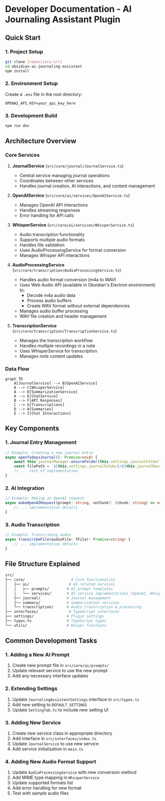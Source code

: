 # Developer Documentation - AI Journaling Assistant Plugin

## Quick Start

### 1. Project Setup

```bash
git clone [repository-url]
cd obsidian-ai-journaling-assistant
npm install
```

### 2. Environment Setup

Create a `.env` file in the root directory:

```env
OPENAI_API_KEY=your_api_key_here
```

### 3. Development Build

```bash
npm run dev
```

## Architecture Overview

### Core Services

1. **JournalService** (`src/core/journal/JournalService.ts`)

   - Central service managing journal operations
   - Coordinates between other services
   - Handles journal creation, AI interactions, and content management

2. **OpenAIService** (`src/core/ai/services/OpenAIService.ts`)

   - Manages OpenAI API interactions
   - Handles streaming responses
   - Error handling for API calls

3. **WhisperService** (`src/core/ai/services/WhisperService.ts`)

   - Audio transcription functionality
   - Supports multiple audio formats
   - Handles file validation
   - Uses AudioProcessingService for format conversion
   - Manages Whisper API interactions

4. **AudioProcessingService** (`src/core/transcription/AudioProcessingService.ts`)

   - Handles audio format conversion (m4a to WAV)
   - Uses Web Audio API (available in Obsidian's Electron environment) to:
     - Decode m4a audio data
     - Process audio buffers
     - Create WAV format without external dependencies
   - Manages audio buffer processing
   - WAV file creation and header management

5. **TranscriptionService** (`src/core/transcription/TranscriptionService.ts`)
   - Manages the transcription workflow
   - Handles multiple recordings in a note
   - Uses WhisperService for transcription
   - Manages note content updates

### Data Flow

```mermaid
graph TD
    A[JournalService] --> B[OpenAIService]
    A --> C[WhisperService]
    A --> D[SummarizationService]
    A --> E[ChatService]
    B --> F[API Responses]
    C --> G[Transcriptions]
    D --> H[Summaries]
    E --> I[Chat Interactions]
```

## Key Components

### 1. Journal Entry Management

```typescript
// Example: Creating a new journal entry
async openTodaysJournal(): Promise<void> {
    await this.journalManager.ensureFolder(this.settings.journalFolder);
    const filePath = `${this.settings.journalFolder}/${this.journalManager.getTodayFileName()}`;
    // ... rest of implementation
}
```

### 2. AI Integration

```typescript
// Example: Making an OpenAI request
async makeOpenAIRequest(prompt: string, onChunk?: (chunk: string) => void): Promise<string> {
    // ... implementation details
}
```

### 3. Audio Transcription

```typescript
// Example: Transcribing audio
async transcribeFile(audioFile: TFile): Promise<string> {
    // ... implementation details
}
```

## File Structure Explained

```bash
src/
├── core/                     # Core functionality
│   ├── ai/                  # AI-related services
│   │   ├── prompts/        # AI prompt templates
│   │   └── services/       # AI service implementations (OpenAI, Whisper)
│   ├── journal/            # Journal management
│   ├── summary/            # Summarization services
│   └── transcription/      # Audio transcription & processing
├── interfaces/              # TypeScript interfaces
├── settings/               # Plugin settings
├── types.ts                # TypeScript types
└── utils/                  # Helper functions
```

## Common Development Tasks

### 1. Adding a New AI Prompt

1. Create new prompt file in `src/core/ai/prompts/`
2. Update relevant service to use the new prompt
3. Add any necessary interface updates

### 2. Extending Settings

1. Update `JournalingAssistantSettings` interface in `src/types.ts`
2. Add new setting to `DEFAULT_SETTINGS`
3. Update `SettingTab.ts` to include new setting UI

### 3. Adding New Service

1. Create new service class in appropriate directory
2. Add interface in `src/interfaces/index.ts`
3. Update `JournalService` to use new service
4. Add service initialization in `main.ts`

### 4. Adding New Audio Format Support

1. Update `AudioProcessingService` with new conversion method
2. Add MIME type mapping in `WhisperService`
3. Update supported formats list
4. Add error handling for new format
5. Test with sample audio files
